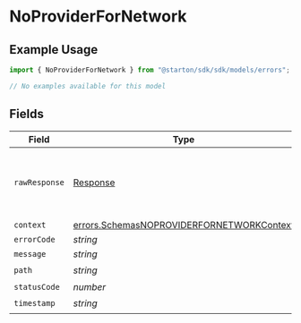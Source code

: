 # NoProviderForNetwork

## Example Usage

```typescript
import { NoProviderForNetwork } from "@starton/sdk/sdk/models/errors";

// No examples available for this model
```

## Fields

| Field                                                                                                         | Type                                                                                                          | Required                                                                                                      | Description                                                                                                   |
| ------------------------------------------------------------------------------------------------------------- | ------------------------------------------------------------------------------------------------------------- | ------------------------------------------------------------------------------------------------------------- | ------------------------------------------------------------------------------------------------------------- |
| `rawResponse`                                                                                                 | [Response](https://developer.mozilla.org/en-US/docs/Web/API/Response)                                         | :heavy_minus_sign:                                                                                            | Raw HTTP response; suitable for custom response parsing                                                       |
| `context`                                                                                                     | [errors.SchemasNOPROVIDERFORNETWORKContext](../../../sdk/models/errors/schemasnoproviderfornetworkcontext.md) | :heavy_minus_sign:                                                                                            | N/A                                                                                                           |
| `errorCode`                                                                                                   | *string*                                                                                                      | :heavy_minus_sign:                                                                                            | N/A                                                                                                           |
| `message`                                                                                                     | *string*                                                                                                      | :heavy_minus_sign:                                                                                            | N/A                                                                                                           |
| `path`                                                                                                        | *string*                                                                                                      | :heavy_check_mark:                                                                                            | N/A                                                                                                           |
| `statusCode`                                                                                                  | *number*                                                                                                      | :heavy_minus_sign:                                                                                            | N/A                                                                                                           |
| `timestamp`                                                                                                   | *string*                                                                                                      | :heavy_check_mark:                                                                                            | N/A                                                                                                           |